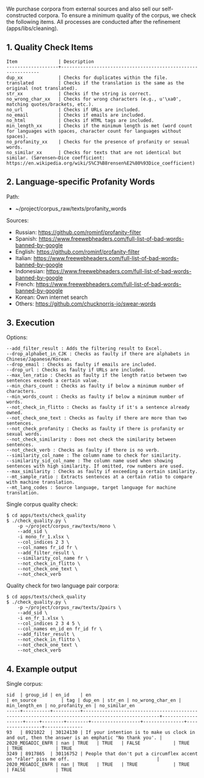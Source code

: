 We purchase corpora from external sources and also sell our self-constructed corpora. To ensure a minimum quality of the corpus, we check the following items. All processes are conducted after the refinement (apps/libs/cleaning).

## 1. Quality Check Items

```
Item               | Description
-------------------+--------------------------------------------------------------
dup_xx             | Checks for duplicates within the file.
translated         | Checks if the translation is the same as the original (not translated).
str_xx             | Checks if the string is correct.
no_wrong_char_xx   | Checks for wrong characters (e.g., u'\xa0', matching quotes/brackets, etc.).
no_url             | Checks if URLs are included.
no_email           | Checks if emails are included.
no_html            | Checks if HTML tags are included.
min_length_xx      | Checks if the minimum length is met (word count for languages with spaces, character count for languages without spaces).
no_profanity_xx    | Checks for the presence of profanity or sexual words.
no_similar_xx      | Checks for texts that are not identical but similar. (Sørensen–Dice coefficient: https://en.wikipedia.org/wiki/S%C3%B8rensen%E2%80%93Dice_coefficient)
```

## 2. Language-specific Profanity Words

Path:
- ~/project/corpus_raw/texts/profanity_words

Sources:
- Russian: https://github.com/rominf/profanity-filter
- Spanish: https://www.freewebheaders.com/full-list-of-bad-words-banned-by-google
- English: https://github.com/rominf/profanity-filter
- Italian: https://www.freewebheaders.com/full-list-of-bad-words-banned-by-google
- Indonesian: https://www.freewebheaders.com/full-list-of-bad-words-banned-by-google
- French: https://www.freewebheaders.com/full-list-of-bad-words-banned-by-google
- Korean: Own internet search
- Others: https://github.com/chucknorris-io/swear-words

## 3. Execution

Options:
```
--add_filter_result : Adds the filtering result to Excel.
--drop_alphabet_in_CJK : Checks as faulty if there are alphabets in Chinese/Japanese/Korean.
--drop_email : Checks as faulty if emails are included.
--drop_url : Checks as faulty if URLs are included.
--max_len_ratio : Checks as faulty if the length ratio between two sentences exceeds a certain value.
--min_chars_count : Checks as faulty if below a minimum number of characters.
--min_words_count : Checks as faulty if below a minimum number of words.
--not_check_in_flitto : Checks as faulty if it's a sentence already owned.
--not_check_one_text : Checks as faulty if there are more than two sentences.
--not_check_profanity : Checks as faulty if there is profanity or sexual words.
--not_check_similarity : Does not check the similarity between sentences.
--not_check_verb : Checks as faulty if there is no verb.
--similarity_col_name : The column name to check for similarity.
--similarity_sid_col_name : The column name used when showing sentences with high similarity. If omitted, row numbers are used.
--max_similarity : Checks as faulty if exceeding a certain similarity.
--mt_sample_ratio : Extracts sentences at a certain ratio to compare with machine translation.
--mt_lang_codes : Source language, target language for machine translation.
```

Single corpus quality check:
```shell
$ cd apps/texts/check_quality
$ ./check_quality.py \
    -p ~/project/corpus_raw/texts/mono \
    --add_sid \
    -i mono_fr_1.xlsx \
    --col_indices 2 3 \
    --col_names fr_id fr \
    --add_filter_result \
    --similarity_col_name fr \
    --not_check_in_flitto \
    --not_check_one_text \
    --not_check_verb
```

Quality check for two language pair corpora:
```shell
$ cd apps/texts/check_quality
$ ./check_quality.py \
    -p ~/project/corpus_raw/texts/2pairs \
    --add_sid \
    -i en_fr_1.xlsx \
    --col_indices 2 3 4 5 \
    --col_names en_id en fr_id fr \
    --add_filter_result \
    --not_check_in_flitto \
    --not_check_one_text \
    --not_check_verb
```

## 4. Example output

Single corpus:
```
sid  | group_id | en_id    | en                                                                                               | en_source         | tag | dup_en | str_en | no_wrong_char_en | min_length_en | no_profanity_en | no_similar_en
-----+----------+----------+--------------------------------------------------------------------------------------------------+-------------------+-----+--------+--------+------------------+---------------+-----------------+--------------
93   | 8921022  | 30124130 | If your intention is to make us clock in and out, then the answer is an emphatic "No thank you'. | 2020_MEGADIC_ENFR | nan | TRUE   | TRUE   | FALSE            | TRUE          | TRUE            | TRUE
3249 | 8917865  | 30116752 | People that don't put a circumflex accent on "râler" piss me off.                                | 2020_MEGADIC_ENFR | nan | TRUE   | TRUE   | TRUE             | TRUE          | FALSE           | TRUE
```
